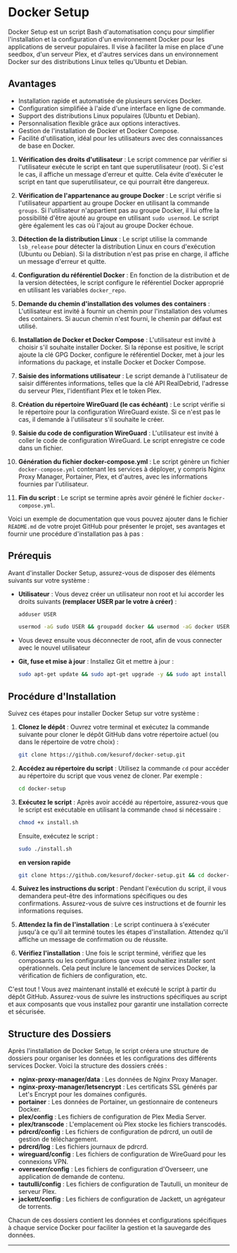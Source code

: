 # Docker Setup

Docker Setup est un script Bash d'automatisation conçu pour simplifier l'installation et la configuration d'un environnement Docker pour les applications de serveur populaires. Il vise à faciliter la mise en place d'une seedbox, d'un serveur Plex, et d'autres services dans un environnement Docker sur des distributions Linux telles qu'Ubuntu et Debian.

## Avantages

- Installation rapide et automatisée de plusieurs services Docker.
- Configuration simplifiée à l'aide d'une interface en ligne de commande.
- Support des distributions Linux populaires (Ubuntu et Debian).
- Personnalisation flexible grâce aux options interactives.
- Gestion de l'installation de Docker et Docker Compose.
- Facilité d'utilisation, idéal pour les utilisateurs avec des connaissances de base en Docker.

1. **Vérification des droits d'utilisateur** : Le script commence par vérifier si l'utilisateur exécute le script en tant que superutilisateur (root). Si c'est le cas, il affiche un message d'erreur et quitte. Cela évite d'exécuter le script en tant que superutilisateur, ce qui pourrait être dangereux.

2. **Vérification de l'appartenance au groupe Docker** : Le script vérifie si l'utilisateur appartient au groupe Docker en utilisant la commande `groups`. Si l'utilisateur n'appartient pas au groupe Docker, il lui offre la possibilité d'être ajouté au groupe en utilisant `sudo usermod`. Le script gère également les cas où l'ajout au groupe Docker échoue.

3. **Détection de la distribution Linux** : Le script utilise la commande `lsb_release` pour détecter la distribution Linux en cours d'exécution (Ubuntu ou Debian). Si la distribution n'est pas prise en charge, il affiche un message d'erreur et quitte.

4. **Configuration du référentiel Docker** : En fonction de la distribution et de la version détectées, le script configure le référentiel Docker approprié en utilisant les variables `docker_repo`.

5. **Demande du chemin d'installation des volumes des containers** : L'utilisateur est invité à fournir un chemin pour l'installation des volumes des containers. Si aucun chemin n'est fourni, le chemin par défaut est utilisé.

6. **Installation de Docker et Docker Compose** : L'utilisateur est invité à choisir s'il souhaite installer Docker. Si la réponse est positive, le script ajoute la clé GPG Docker, configure le référentiel Docker, met à jour les informations du package, et installe Docker et Docker Compose.

7. **Saisie des informations utilisateur** : Le script demande à l'utilisateur de saisir différentes informations, telles que la clé API RealDebrid, l'adresse du serveur Plex, l'identifiant Plex et le token Plex.

8. **Création du répertoire WireGuard (le cas échéant)** : Le script vérifie si le répertoire pour la configuration WireGuard existe. Si ce n'est pas le cas, il demande à l'utilisateur s'il souhaite le créer.

9. **Saisie du code de configuration WireGuard** : L'utilisateur est invité à coller le code de configuration WireGuard. Le script enregistre ce code dans un fichier.

10. **Génération du fichier docker-compose.yml** : Le script génère un fichier `docker-compose.yml` contenant les services à déployer, y compris Nginx Proxy Manager, Portainer, Plex, et d'autres, avec les informations fournies par l'utilisateur.

11. **Fin du script** : Le script se termine après avoir généré le fichier `docker-compose.yml`.


Voici un exemple de documentation que vous pouvez ajouter dans le fichier `README.md` de votre projet GitHub pour présenter le projet, ses avantages et fournir une procédure d'installation pas à pas :


## Prérequis

Avant d'installer Docker Setup, assurez-vous de disposer des éléments suivants sur votre système :

- **Utilisateur** : Vous devez créer un utilisateur non root et lui accorder les droits suivants **(remplacer USER par le votre à créer)** :
  
  ```bash
  adduser USER
  ```
  ```bash
  usermod -aG sudo USER && groupadd docker && usermod -aG docker USER
  ```
- Vous devez ensuite vous déconnecter de root, afin de vous connecter avec le nouvel utilisateur

- **Git, fuse et mise à jour** : Installez Git et mettre à jour :
  
   ```bash
   sudo apt-get update && sudo apt-get upgrade -y && sudo apt install git -y && sudo apt install fuse -y
   ```
   
## Procédure d'Installation

Suivez ces étapes pour installer Docker Setup sur votre système :

1. **Clonez le dépôt** : Ouvrez votre terminal et exécutez la commande suivante pour cloner le dépôt GitHub dans votre répertoire actuel (ou dans le répertoire de votre choix) :

   ```bash
   git clone https://github.com/kesurof/docker-setup.git
   ```

2. **Accédez au répertoire du script** : Utilisez la commande `cd` pour accéder au répertoire du script que vous venez de cloner. Par exemple :

   ```bash
   cd docker-setup
   ```

3. **Exécutez le script** : Après avoir accédé au répertoire, assurez-vous que le script est exécutable en utilisant la commande `chmod` si nécessaire :

   ```bash
   chmod +x install.sh
   ```

   Ensuite, exécutez le script :

   ```bash
   sudo ./install.sh
   ```
   **en version rapide**
   ```bash
   git clone https://github.com/kesurof/docker-setup.git && cd docker-setup && chmod +x install.sh && sudo ./install.sh
   ```

4. **Suivez les instructions du script** : Pendant l'exécution du script, il vous demandera peut-être des informations spécifiques ou des confirmations. Assurez-vous de suivre ces instructions et de fournir les informations requises.

5. **Attendez la fin de l'installation** : Le script continuera à s'exécuter jusqu'à ce qu'il ait terminé toutes les étapes d'installation. Attendez qu'il affiche un message de confirmation ou de réussite.

6. **Vérifiez l'installation** : Une fois le script terminé, vérifiez que les composants ou les configurations que vous souhaitiez installer sont opérationnels. Cela peut inclure le lancement de services Docker, la vérification de fichiers de configuration, etc.


C'est tout ! Vous avez maintenant installé et exécuté le script à partir du dépôt GitHub. Assurez-vous de suivre les instructions spécifiques au script et aux composants que vous installez pour garantir une installation correcte et sécurisée.

## Structure des Dossiers

Après l'installation de Docker Setup, le script créera une structure de dossiers pour organiser les données et les configurations des différents services Docker. Voici la structure des dossiers créés :

- **nginx-proxy-manager/data** : Les données de Nginx Proxy Manager.
- **nginx-proxy-manager/letsencrypt** : Les certificats SSL générés par Let's Encrypt pour les domaines configurés.
- **portainer** : Les données de Portainer, un gestionnaire de conteneurs Docker.
- **plex/config** : Les fichiers de configuration de Plex Media Server.
- **plex/transcode** : L'emplacement où Plex stocke les fichiers transcodés.
- **pdrcrd/config** : Les fichiers de configuration de pdrcrd, un outil de gestion de téléchargement.
- **pdrcrd/log** : Les fichiers journaux de pdrcrd.
- **wireguard/config** : Les fichiers de configuration de WireGuard pour les connexions VPN.
- **overseerr/config** : Les fichiers de configuration d'Overseerr, une application de demande de contenu.
- **tautulli/config** : Les fichiers de configuration de Tautulli, un moniteur de serveur Plex.
- **jackett/config** : Les fichiers de configuration de Jackett, un agrégateur de torrents.

Chacun de ces dossiers contient les données et configurations spécifiques à chaque service Docker pour faciliter la gestion et la sauvegarde des données.

---
